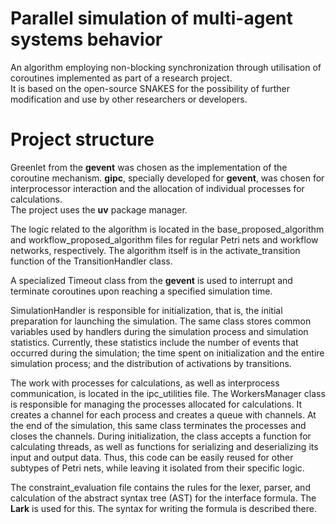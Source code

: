 # Parallel simulation of multi-agent systems behavior

An algorithm employing non-blocking synchronization through utilisation of coroutines implemented as part of a research project. \
It is based on the open-source SNAKES for the possibility of further modification and use by other researchers or developers.

# Project structure
Greenlet from the **gevent** was chosen as the implementation of the coroutine mechanism. **gipc**, specially developed for **gevent**, was chosen for interprocessor interaction and the allocation of individual processes for calculations.\
The project uses the **uv** package manager.

The logic related to the algorithm is located in the base\_proposed\_algorithm and workflow\_proposed\_algorithm files for regular Petri nets and workflow networks, respectively.
The algorithm itself is in the activate\_transition function of the TransitionHandler class.

A specialized Timeout class from the **gevent** is used to interrupt and terminate coroutines upon reaching a specified simulation time.

SimulationHandler is responsible for initialization, that is, the initial preparation for launching the simulation. The same class stores common variables used by handlers during the simulation process and simulation statistics. Currently, these statistics include the number of events that occurred during the simulation; the time spent on initialization and the entire simulation process; and the distribution of activations by transitions.

The work with processes for calculations, as well as interprocess communication, is located in the ipc\_utilities file. The WorkersManager class is responsible for managing the processes allocated for calculations. It creates a channel for each process and creates a queue with channels. At the end of the simulation, this same class terminates the processes and closes the channels. During initialization, the class accepts a function for calculating threads, as well as functions for serializing and deserializing its input and output data. Thus, this code can be easily reused for other subtypes of Petri nets, while leaving it isolated from their specific logic.

The constraint\_evaluation file contains the rules for the lexer, parser, and calculation of the abstract syntax tree (AST) for the interface formula. The **Lark** is used for this. The syntax for writing the formula is described there.

